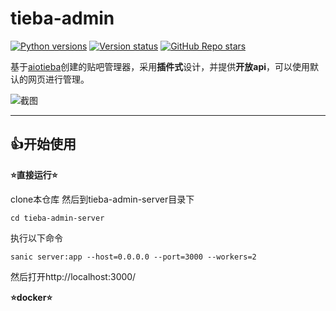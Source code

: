 # tieba-admin

[![Python versions](https://img.shields.io/badge/python-3.10%7C3.11%7C3.12-blue)]()
[![Version status](https://img.shields.io/badge/status-dev-orange)]()
[![GitHub Repo stars](https://img.shields.io/github/stars/adk23333/tieba-admin?style=flat)]()

基于[aiotieba](https://github.com/Starry-OvO/aiotieba)创建的贴吧管理器，采用**插件式**设计，并提供**开放api**，可以使用默认的网页进行管理。

![截图](https://s2.loli.net/2024/02/14/IB4FZevdGEVfiUK.png)

---

## :+1:开始使用

**:star:直接运行:star:**

clone本仓库
然后到tieba-admin-server目录下
```shell
cd tieba-admin-server
```

执行以下命令

```shell
sanic server:app --host=0.0.0.0 --port=3000 --workers=2
```

然后打开http://localhost:3000/

**:star:docker:star:**


